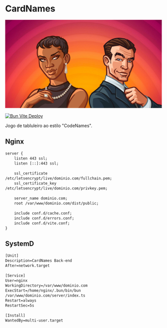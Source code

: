 # CardNames

<p align="center">
  <img src="./public/bg.jpg" alt="CardNames" />
</p>

[![Bun Vite Deploy](https://github.com/sistematico/cardnames/actions/workflows/deploy.yml/badge.svg)](https://github.com/sistematico/cardnames/actions/workflows/deploy.yml)

Jogo de tabluleiro ao estilo "CodeNames".

## Nginx

```shell
server {
    listen 443 ssl;
    listen [::]:443 ssl;

    ssl_certificate         /etc/letsencrypt/live/dominio.com/fullchain.pem;
    ssl_certificate_key     /etc/letsencrypt/live/dominio.com/privkey.pem;

    server_name dominio.com;
    root /var/www/dominio.com/dist/public;
    
    include conf.d/cache.conf;
    include conf.d/errors.conf;
    include conf.d/vite.conf;
}
``` 

## SystemD

```shell
[Unit]
Description=CardNames Back-end
After=network.target

[Service]
User=nginx
WorkingDirectory=/var/www/dominio.com
ExecStart=/home/nginx/.bun/bin/bun /var/www/dominio.com/server/index.ts
Restart=always
RestartSec=5s

[Install]
WantedBy=multi-user.target
``` 

